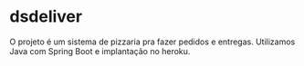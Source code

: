 # dsdeliver

O projeto é um sistema de pizzaria pra fazer pedidos e entregas. Utilizamos Java com Spring Boot e implantação no heroku.
